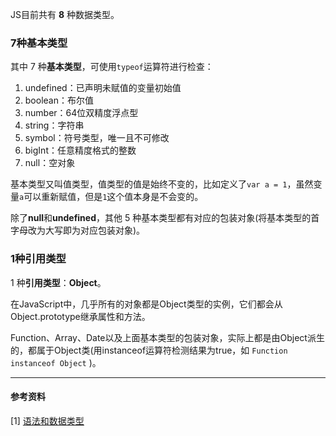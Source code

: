 JS目前共有 **8** 种数据类型。


### 7种基本类型
其中 7 种**基本类型**，可使用`typeof`运算符进行检查：
1. undefined：已声明未赋值的变量初始值
2. boolean：布尔值
3. number：64位双精度浮点型
4. string：字符串
5. symbol：符号类型，唯一且不可修改
6. bigInt：任意精度格式的整数
7. null：空对象

基本类型又叫值类型，值类型的值是始终不变的，比如定义了`var a = 1`，虽然变量`a`可以重新赋值，但是`1`这个值本身是不会变的。

除了**null**和**undefined**，其他 5 种基本类型都有对应的包装对象(将基本类型的首字母改为大写即为对应包装对象)。

 ### 1种引用类型
1 种**引用类型**：**Object**。

在JavaScript中，几乎所有的对象都是Object类型的实例，它们都会从Object.prototype继承属性和方法。

Function、Array、Date以及上面基本类型的包装对象，实际上都是由Object派生的，都属于Object类(用instanceof运算符检测结果为true，如 `Function instanceof Object` )。

---
#### 参考资料
[1] [语法和数据类型](https://developer.mozilla.org/zh-CN/docs/Web/JavaScript/Guide/Grammar_and_types#%E6%95%B0%E6%8D%AE%E7%BB%93%E6%9E%84%E5%92%8C%E7%B1%BB%E5%9E%8B)
